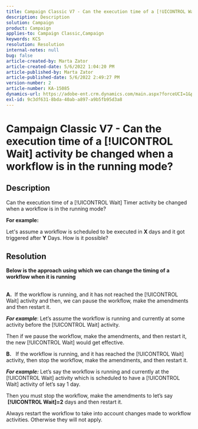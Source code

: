 ```yaml
---
title: Campaign Classic V7 - Can the execution time of a [!UICONTROL Wait] activity be changed when a workflow is in the running mode?
description: Description
solution: Campaign
product: Campaign
applies-to: Campaign Classic,Campaign
keywords: KCS
resolution: Resolution
internal-notes: null
bug: false
article-created-by: Marta Zator
article-created-date: 5/6/2022 1:04:20 PM
article-published-by: Marta Zator
article-published-date: 5/6/2022 2:49:27 PM
version-number: 2
article-number: KA-15085
dynamics-url: https://adobe-ent.crm.dynamics.com/main.aspx?forceUCI=1&pagetype=entityrecord&etn=knowledgearticle&id=c3c19805-3dcd-ec11-a7b5-6045bd00dbbc
exl-id: 9c3df631-8bda-40ab-a897-a9b5fb95d3a8
---
```

# Campaign Classic V7 - Can the execution time of a [!UICONTROL Wait] activity be changed when a workflow is in the running mode?

## Description


Can the execution time of a [!UICONTROL Wait] Timer activity be changed when a workflow is in the running mode?

<b>For example:</b>

Let's assume a workflow is scheduled to be executed in <b>X </b>days and it got triggered after <b>Y</b> Days. How is it possible?


## Resolution


<b>Below is the approach using which we can change the timing of a workflow when it is running

<br>A.</b>  If the workflow is running, and it has not reached the [!UICONTROL Wait] activity and then, we can pause the workflow, make the amendments and then restart it.

<b>*For example</b>*: Let’s assume the workflow is running and currently at some activity before the [!UICONTROL Wait] activity.

Then if we pause the workflow, make the amendments, and then restart it, the new [!UICONTROL Wait] would get effective.

<b>B.</b>   If the workflow is running, and it has reached the [!UICONTROL Wait] activity, then stop the workflow, make the amendments, and then restart it.

<b>*For example:</b>* Let’s say the workflow is running and currently at the [!UICONTROL Wait] activity which is scheduled to have a [!UICONTROL Wait] activity of let’s say 1 day.

Then you must stop the workflow, make the amendments to let’s say  <b>[!UICONTROL Wait]=2</b> days and then restart it.

Always restart the workflow to take into account changes made to workflow activities. Otherwise they will not apply.
